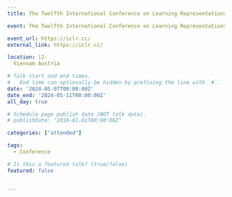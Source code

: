 ```yaml
---
title: The Twelfth International Conference on Learning Representations (ICLR 2024)

event: The Twelfth International Conference on Learning Representations (ICLR 2024)

event_url: https://iclr.cc/
external_link: https://iclr.cc/

location: |2-
  Viennam Austria

# Talk start and end times.
#   End time can optionally be hidden by prefixing the line with `#`.
date: '2024-05-07T00:00:00Z'
date_end: '2024-05-11T00:00:00Z'
all_day: true

# Schedule page publish date (NOT talk date).
# publishDate: "2010-01-01T00:00:00Z"

categories: ["attended"]

tags:
  - Conference

# Is this a featured talk? (true/false)
featured: false


---
```

